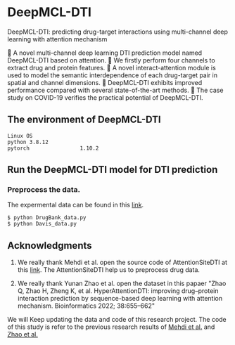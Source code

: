 # DeepMCL-DTI
 DeepMCL-DTI: predicting drug-target interactions using multi-channel deep learning with attention mechanism

	A novel multi-channel deep learning DTI prediction model named DeepMCL-DTI based on attention. 
	We firstly perform four channels to extract drug and protein features. 
	A novel interact-attention module is used to model the semantic interdependence of each drug-target pair in spatial and channel dimensions.
	DeepMCL-DTI exhibits improved performance compared with several state-of-the-art methods.
	The case study on COVID-19 verifies the practical potential of DeepMCL-DTI.



## The environment of DeepMCL-DTI
    Linux OS
    python 3.8.12 
    pytorch                1.10.2 

## Run the DeepMCL-DTI model for DTI prediction
### Preprocess the data.
The expermental data can be found in this [link](https://github.com/zhaoqichang/HpyerAttentionDTI).


    $ python DrugBank_data.py
    $ python Davis_data.py


## Acknowledgments
1. We really thank Mehdi et al. open the source code of AttentionSiteDTI at this [link](https://github.com/yazdanimehdi/AttentionSiteDTI). The AttentionSiteDTI help us to preprocess drug data.

2. We really thank Yunan Zhao et al. open the dataset in this papaer "Zhao Q, Zhao H, Zheng K, et al. HyperAttentionDTI: improving drug–protein interaction prediction by sequence-based deep learning with attention mechanism. Bioinformatics 2022; 38:655–662"

We will Keep updating the data and code of this research project.
  The code of this study is refer to the previous research results of [Mehdi et al.](https://github.com/yazdanimehdi/AttentionSiteDTI)
  and [Zhao et al.](https://github.com/zhaoqichang/HpyerAttentionDTI)
